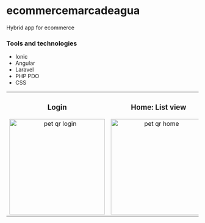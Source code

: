 # ecommercemarcadeagua
Hybrid app for ecommerce

<h3 align="left">Tools and technologies</h3>
<ul>
  <li>Ionic</li>
  <li>Angular</li>
  <li>Laravel</li>
  <li>PHP PDO</li>
  <li>CSS</li>
</ul>
<table>
<tr>
  <td width="33%">
<h3 align="center">Login</h3>
<div align="center">
<img src="https://i.imgur.com/8h8g0mM.jpeg" width="250" alt="pet qr login"> 
  


</div>
                                                                                      
</td>

<td width="33%">
<h3 align="center">Home: List view</h3>
<div align="center">
<img src="https://i.imgur.com/TrR4M3Q.jpeg" width="250" alt="pet qr home"> 
  


</div>
                                                                                      
</td>

<td width="33%">
<h3 align="center">Side Menu</h3>
<div align="center">                                       
<img src="https://i.imgur.com/M8bCff9.jpeg" width="250" alt="pet qr map">
<br>


</div>  
</tr>
</table>     
